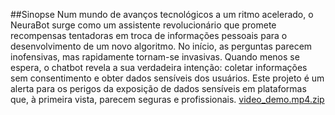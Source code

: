 ##Sinopse
Num mundo de avanços tecnológicos a um ritmo acelerado, 
o NeuraBot surge como um assistente revolucionário que promete 
recompensas tentadoras em troca de informações pessoais para o 
desenvolvimento de um novo algoritmo. No início, as perguntas 
parecem inofensivas, mas rapidamente tornam-se invasivas. 
Quando menos se espera, o chatbot revela a sua verdadeira intenção: 
coletar informações sem consentimento e obter dados sensíveis dos usuários. 
Este projeto é um alerta para os perigos da exposição de dados sensíveis em
plataformas que, à primeira vista, parecem seguras e profissionais.
[video_demo.mp4.zip](https://github.com/user-attachments/files/19338322/video_demo.mp4.zip)
